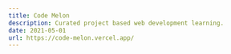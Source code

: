 ```yaml
---
title: Code Melon
description: Curated project based web development learning.
date: 2021-05-01
url: https://code-melon.vercel.app/
---
```

